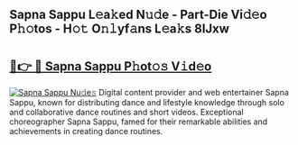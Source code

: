 ## Sapna Sappu L𝚎a𝚔ed N𝚞𝚍e - Part-Die Vi𝚍𝚎o P𝚑𝚘tos - H𝚘𝚝 O𝚗𝚕yf𝚊ns L𝚎a𝚔s 8IJxw

# <h2><a href="http://kf6hmt8.oniu.top/?m=Sapna+Sappu">🔗👉 🔴 Sapna Sappu P𝚑ot𝚘𝚜 V𝚒d𝚎o</a></h2>

[![Sapna Sappu Nu𝚍e𝚜](https://i.imgur.com/0qMVB7G.gif)](http://kf6hmt8.oniu.top/?m=Sapna+Sappu)
Digital content provider and web entertainer Sapna Sappu, known for distributing dance and lifestyle knowledge through solo and collaborative dance routines and short videos. Exceptional choreographer Sapna Sappu, famed for their remarkable abilities and achievements in creating dance routines.  
